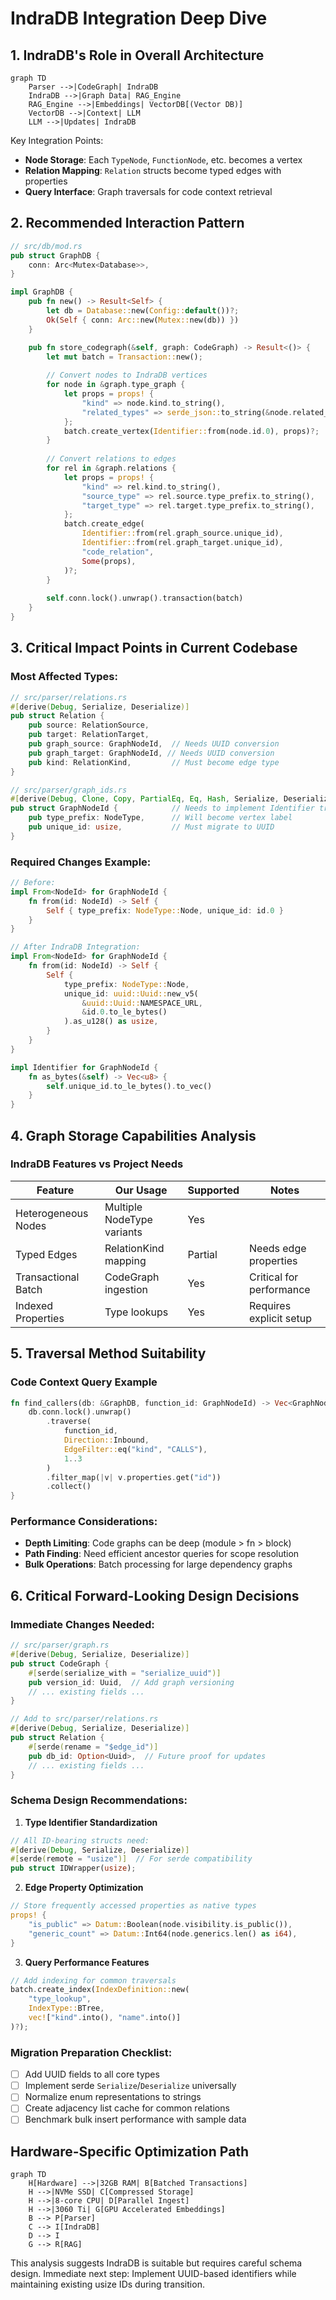 # IndraDB Integration Deep Dive

## 1. IndraDB's Role in Overall Architecture
```mermaid
graph TD
    Parser -->|CodeGraph| IndraDB
    IndraDB -->|Graph Data| RAG_Engine
    RAG_Engine -->|Embeddings| VectorDB[(Vector DB)]
    VectorDB -->|Context| LLM
    LLM -->|Updates| IndraDB
```

Key Integration Points:
- **Node Storage**: Each `TypeNode`, `FunctionNode`, etc. becomes a vertex
- **Relation Mapping**: `Relation` structs become typed edges with properties
- **Query Interface**: Graph traversals for code context retrieval

## 2. Recommended Interaction Pattern
```rust
// src/db/mod.rs
pub struct GraphDB {
    conn: Arc<Mutex<Database>>,
}

impl GraphDB {
    pub fn new() -> Result<Self> {
        let db = Database::new(Config::default())?;
        Ok(Self { conn: Arc::new(Mutex::new(db)) })
    }

    pub fn store_codegraph(&self, graph: CodeGraph) -> Result<()> {
        let mut batch = Transaction::new();
        
        // Convert nodes to IndraDB vertices
        for node in &graph.type_graph {
            let props = props! {
                "kind" => node.kind.to_string(),
                "related_types" => serde_json::to_string(&node.related_types)?,
            };
            batch.create_vertex(Identifier::from(node.id.0), props)?;
        }
        
        // Convert relations to edges
        for rel in &graph.relations {
            let props = props! {
                "kind" => rel.kind.to_string(),
                "source_type" => rel.source.type_prefix.to_string(),
                "target_type" => rel.target.type_prefix.to_string(),
            };
            batch.create_edge(
                Identifier::from(rel.graph_source.unique_id),
                Identifier::from(rel.graph_target.unique_id),
                "code_relation",
                Some(props),
            )?;
        }
        
        self.conn.lock().unwrap().transaction(batch)
    }
}
```

## 3. Critical Impact Points in Current Codebase

### Most Affected Types:
```rust
// src/parser/relations.rs
#[derive(Debug, Serialize, Deserialize)]
pub struct Relation {
    pub source: RelationSource,
    pub target: RelationTarget,
    pub graph_source: GraphNodeId,  // Needs UUID conversion
    pub graph_target: GraphNodeId, // Needs UUID conversion
    pub kind: RelationKind,         // Must become edge type
}

// src/parser/graph_ids.rs
#[derive(Debug, Clone, Copy, PartialEq, Eq, Hash, Serialize, Deserialize)]
pub struct GraphNodeId {            // Needs to implement Identifier trait
    pub type_prefix: NodeType,      // Will become vertex label
    pub unique_id: usize,           // Must migrate to UUID
}
```

### Required Changes Example:
```rust
// Before:
impl From<NodeId> for GraphNodeId {
    fn from(id: NodeId) -> Self {
        Self { type_prefix: NodeType::Node, unique_id: id.0 }
    }
}

// After IndraDB Integration:
impl From<NodeId> for GraphNodeId {
    fn from(id: NodeId) -> Self {
        Self {
            type_prefix: NodeType::Node,
            unique_id: uuid::Uuid::new_v5(
                &uuid::Uuid::NAMESPACE_URL, 
                &id.0.to_le_bytes()
            ).as_u128() as usize,
        }
    }
}

impl Identifier for GraphNodeId {
    fn as_bytes(&self) -> Vec<u8> {
        self.unique_id.to_le_bytes().to_vec()
    }
}
```

## 4. Graph Storage Capabilities Analysis

### IndraDB Features vs Project Needs
| Feature              | Our Usage                  | Supported | Notes |
|----------------------|----------------------------|-----------|-------|
| Heterogeneous Nodes  | Multiple NodeType variants | Yes       |       |
| Typed Edges          | RelationKind mapping       | Partial   | Needs edge properties |
| Transactional Batch  | CodeGraph ingestion        | Yes       | Critical for performance |
| Indexed Properties   | Type lookups               | Yes       | Requires explicit setup |

## 5. Traversal Method Suitability

### Code Context Query Example
```rust
fn find_callers(db: &GraphDB, function_id: GraphNodeId) -> Vec<GraphNodeId> {
    db.conn.lock().unwrap()
        .traverse(
            function_id,
            Direction::Inbound,
            EdgeFilter::eq("kind", "CALLS"),
            1..3
        )
        .filter_map(|v| v.properties.get("id"))
        .collect()
}
```

### Performance Considerations:
- **Depth Limiting**: Code graphs can be deep (module > fn > block)
- **Path Finding**: Need efficient ancestor queries for scope resolution
- **Bulk Operations**: Batch processing for large dependency graphs

## 6. Critical Forward-Looking Design Decisions

### Immediate Changes Needed:
```rust
// src/parser/graph.rs
#[derive(Debug, Serialize, Deserialize)]
pub struct CodeGraph {
    #[serde(serialize_with = "serialize_uuid")]
    pub version_id: Uuid,  // Add graph versioning
    // ... existing fields ...
}

// Add to src/parser/relations.rs
#[derive(Debug, Serialize, Deserialize)]
pub struct Relation {
    #[serde(rename = "$edge_id")]
    pub db_id: Option<Uuid>,  // Future proof for updates
    // ... existing fields ...
}
```

### Schema Design Recommendations:
1. **Type Identifier Standardization**
```rust
// All ID-bearing structs need:
#[derive(Debug, Serialize, Deserialize)]
#[serde(remote = "usize")]  // For serde compatibility
pub struct IDWrapper(usize);
```

2. **Edge Property Optimization**
```rust
// Store frequently accessed properties as native types
props! {
    "is_public" => Datum::Boolean(node.visibility.is_public()),
    "generic_count" => Datum::Int64(node.generics.len() as i64),
}
```

3. **Query Performance Features**
```rust
// Add indexing for common traversals
batch.create_index(IndexDefinition::new(
    "type_lookup", 
    IndexType::BTree, 
    vec!["kind".into(), "name".into()]
)?);
```

### Migration Preparation Checklist:
- [ ] Add UUID fields to all core types
- [ ] Implement serde `Serialize`/`Deserialize` universally
- [ ] Normalize enum representations to strings
- [ ] Create adjacency list cache for common relations
- [ ] Benchmark bulk insert performance with sample data

## Hardware-Specific Optimization Path
```mermaid
graph TD
    H[Hardware] -->|32GB RAM| B[Batched Transactions]
    H -->|NVMe SSD| C[Compressed Storage]
    H -->|8-core CPU| D[Parallel Ingest]
    H -->|3060 Ti| G[GPU Accelerated Embeddings]
    B --> P[Parser]
    C --> I[IndraDB]
    D --> I
    G --> R[RAG]
```

This analysis suggests IndraDB is suitable but requires careful schema design. Immediate next step: Implement UUID-based identifiers while maintaining existing usize IDs during transition.
